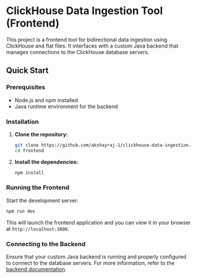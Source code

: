 # ClickHouse Data Ingestion Tool (Frontend)

This project is a frontend tool for bidirectional data ingestion using ClickHouse and flat files. It interfaces with a custom Java backend that manages connections to the ClickHouse database servers.

## Quick Start

### Prerequisites

- Node.js and npm installed
- Java runtime environment for the backend

### Installation

1. **Clone the repository:**
   ```bash
   git clone https://github.com/akshayraj-1/clickhouse-data-ingestion.git
   cd frontend
   ```

2. **Install the dependencies:**
   ```bash
   npm install
   ```

### Running the Frontend

Start the development server:
```bash
npm run dev
```

This will launch the frontend application and you can view it in your browser at `http://localhost:3000`.

### Connecting to the Backend

Ensure that your custom Java backend is running and properly configured to connect to the database servers.
For more information, refer to the [backend documentation](https://github.com/akshayraj-1/clickhouse-data-ingestion/blob/main/README.md).
